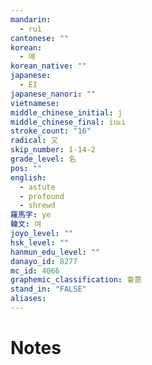 ```yaml
---
mandarin:
  - ruì
cantonese: ""
korean:
  - 예
korean_native: ""
japanese:
  - EI
japanese_nanori: ""
vietnamese:
middle_chinese_initial: j
middle_chinese_final: iuᴇi
stroke_count: "16"
radical: 又
skip_number: 1-14-2
grade_level: 名
pos: ""
english:
  - astute
  - profound
  - shrewd
羅馬字: ye
韓文: 여
joyo_level: ""
hsk_level: ""
hanmun_edu_level: ""
danayo_id: 8277
mc_id: 4066
graphemic_classification: 會意
stand_in: "FALSE"
aliases:
---
```


# Notes
